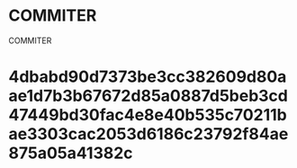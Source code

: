 # COMMITER
COMMITER






# 4dbabd90d7373be3cc382609d80aae1d7b3b67672d85a0887d5beb3cd47449bd30fac4e8e40b535c70211bae3303cac2053d6186c23792f84ae875a05a41382c
